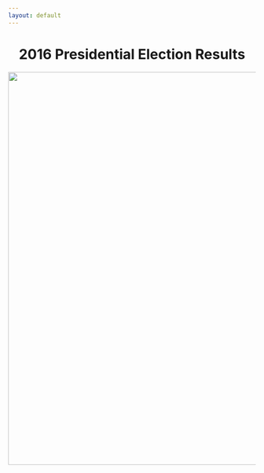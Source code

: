 ```yaml
---
layout: default
---
```

<h1 align="center">2016 Presidential Election Results</h1>
<div align="center"><a href="https://www.270towin.com/maps/2016-actual-electoral-map"><img src="https://www.270towin.com/map-images/2016-actual-electoral-map.png" width="800"></a><br><small></div>



